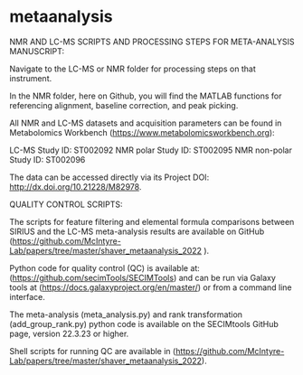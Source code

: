 # metaanalysis

NMR AND LC-MS SCRIPTS AND PROCESSING STEPS FOR META-ANALYSIS MANUSCRIPT:

Navigate to the LC-MS or NMR folder for processing steps on that instrument.

In the NMR folder, here on Github, you will find the MATLAB functions for referencing alignment, baseline correction, and peak picking.

All NMR and LC-MS datasets and acquisition parameters can be found in Metabolomics Workbench (https://www.metabolomicsworkbench.org):

LC-MS Study ID: ST002092
NMR polar Study ID: ST002095
NMR non-polar Study ID: ST002096 

The data can be accessed directly via its Project DOI: http://dx.doi.org/10.21228/M82978.

QUALITY CONTROL SCRIPTS:

The scripts for feature filtering and elemental formula comparisons between SIRIUS and the LC-MS meta-analysis results are available on GitHub (https://github.com/McIntyre-Lab/papers/tree/master/shaver_metaanalysis_2022 ). 

Python code for quality control (QC) is available at: (https://github.com/secimTools/SECIMTools) and can be run via Galaxy tools at (https://docs.galaxyproject.org/en/master/) or from a command line interface. 

The meta-analysis (meta_analysis.py) and rank transformation (add_group_rank.py) python code is available on the SECIMtools GitHub page, version 22.3.23 or higher.  

Shell scripts for running QC are available in (https://github.com/McIntyre-Lab/papers/tree/master/shaver_metaanalysis_2022).
